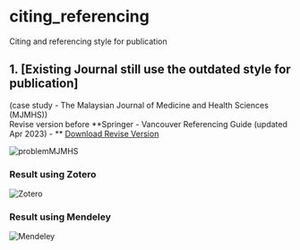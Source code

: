 # citing_referencing
Citing and referencing style for publication

## 1. [Existing Journal still use the outdated style for publication] <br>
(case study - The Malaysian Journal of Medicine and Health Sciences (MJMHS)) <br>
Revise version before **Springer - Vancouver Referencing Guide (updated Apr 2023) - ** [Download Revise Version](https://raw.githubusercontent.com/booluckgmie/citing_referencing/main/Springer%20Vancouver%20(numeric-doi)_MJMHS.csl)
<br>

![problemMJMHS](https://i.ibb.co/NFSMcfr/s-vancouver.png "problemMJMHS")

### Result using Zotero
![Zotero](https://i.ibb.co/5MPMjKs/photo-2023-04-17-13-22-54.jpg "problemMJMHS_Zotero")

### Result using Mendeley
![Mendeley](https://i.ibb.co/PWn3WpZ/photo-2023-04-17-13-22-58.jpg "problemMJMHS_Mendeley")

